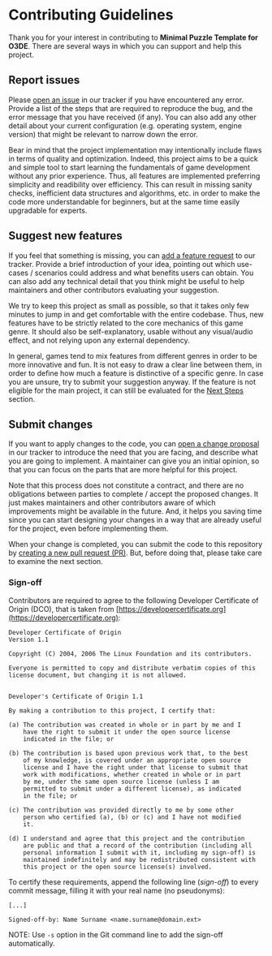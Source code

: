 # Contributing Guidelines

Thank you for your interest in contributing to **Minimal Puzzle Template for O3DE**. There are several ways in which you can support and help this project.

## Report issues

Please [open an issue](https://github.com/matteogrs/templates.o3de.minimal.puzzle/issues) in our tracker if you have encountered any error. Provide a list of the steps that are required to reproduce the bug, and the error message that you have received (if any). You can also add any other detail about your current configuration (e.g. operating system, engine version) that might be relevant to narrow down the error.

Bear in mind that the project implementation may intentionally include flaws in terms of quality and optimization. Indeed, this project aims to be a quick and simple tool to start learning the fundamentals of game development without any prior experience. Thus, all features are implemented preferring simplicity and readibility over efficiency. This can result in missing sanity checks, inefficient data structures and algorithms, etc. in order to make the code more understandable for beginners, but at the same time easily upgradable for experts.

## Suggest new features

If you feel that something is missing, you can [add a feature request](https://github.com/matteogrs/templates.o3de.minimal.puzzle/issues) to our tracker. Provide a brief introduction of your idea, pointing out which use-cases / scenarios could address and what benefits users can obtain. You can also add any technical detail that you think might be useful to help maintainers and other contributors evaluating your suggestion.

We try to keep this project as small as possible, so that it takes only few minutes to jump in and get comfortable with the entire codebase. Thus, new features have to be strictly related to the core mechanics of this game genre. It should also be self-explanatory, usable without any visual/audio effect, and not relying upon any external dependency.

In general, games tend to mix features from different genres in order to be more innovative and fun. It is not easy to draw a clear line between them, in order to define how much a feature is distinctive of a specific genre. In case you are unsure, try to submit your suggestion anyway. If the feature is not eligible for the main project, it can still be evaluated for the [Next Steps](https://github.com/matteogrs/templates.o3de.minimal.puzzle/#next-steps) section.

## Submit changes

If you want to apply changes to the code, you can [open a change proposal](https://github.com/matteogrs/templates.o3de.minimal.puzzle/issues) in our tracker to introduce the need that you are facing, and describe what you are going to implement. A maintainer can give you an initial opinion, so that you can focus on the parts that are more helpful for this project.

Note that this process does not constitute a contract, and there are no obligations between parties to complete / accept the proposed changes. It just makes maintainers and other contributors aware of which improvements might be available in the future. And, it helps you saving time since you can start designing your changes in a way that are already useful for the project, even before implementing them.

When your change is completed, you can submit the code to this repository by [creating a new pull request (PR)](https://github.com/matteogrs/templates.o3de.minimal.puzzle/pulls). But, before doing that, please take care to examine the next section.

### Sign-off

Contributors are required to agree to the following Developer Certificate of Origin (DCO), that is taken from [https://developercertificate.org](https://developercertificate.org):

```
Developer Certificate of Origin
Version 1.1

Copyright (C) 2004, 2006 The Linux Foundation and its contributors.

Everyone is permitted to copy and distribute verbatim copies of this
license document, but changing it is not allowed.


Developer's Certificate of Origin 1.1

By making a contribution to this project, I certify that:

(a) The contribution was created in whole or in part by me and I
    have the right to submit it under the open source license
    indicated in the file; or

(b) The contribution is based upon previous work that, to the best
    of my knowledge, is covered under an appropriate open source
    license and I have the right under that license to submit that
    work with modifications, whether created in whole or in part
    by me, under the same open source license (unless I am
    permitted to submit under a different license), as indicated
    in the file; or

(c) The contribution was provided directly to me by some other
    person who certified (a), (b) or (c) and I have not modified
    it.

(d) I understand and agree that this project and the contribution
    are public and that a record of the contribution (including all
    personal information I submit with it, including my sign-off) is
    maintained indefinitely and may be redistributed consistent with
    this project or the open source license(s) involved.
```

To certify these requirements, append the following line (*sign-off*) to every commit message, filling it with your real name (no pseudonyms):

```
[...]

Signed-off-by: Name Surname <name.surname@domain.ext>
```

NOTE: Use `-s` option in the Git command line to add the sign-off automatically.
